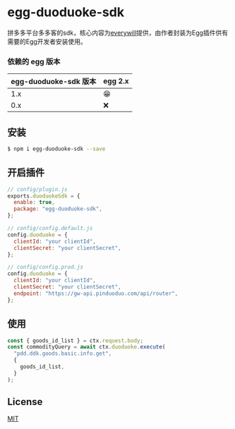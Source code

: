 # egg-duoduoke-sdk

拼多多平台多多客的sdk，核心内容为[everywill](https://github.com/everywill/duoduoke-node-sdk)提供，由作者封装为Egg插件供有需要的Egg开发者安装使用。


### 依赖的 egg 版本

| egg-duoduoke-sdk 版本 | egg 2.x |
| --------------------- | ------- |
| 1.x                   | 😁      |
| 0.x                   | ❌      |


## 安装
```bash
$ npm i egg-duoduoke-sdk --save
```

## 开启插件

```js
// config/plugin.js
exports.duoduokeSdk = {
  enable: true,
  package: "egg-duoduoke-sdk",
};
```

```js
// config/config.default.js
config.duoduoke = {
  clientId: "your clientId",
  clientSecret: "your clientSecret",
};

// config/config.prod.js
config.duoduoke = {
  clientId: "your clientId",
  clientSecret: "your clientSecret",
  endpoint: "https://gw-api.pinduoduo.com/api/router",
};
```

## 使用

```javascript
const { goods_id_list } = ctx.request.body;
const commodityQuery = await ctx.duoduoke.execute(
  "pdd.ddk.goods.basic.info.get",
  {
    goods_id_list,
  }
);
```

## License

[MIT](LICENSE)
